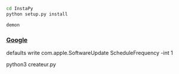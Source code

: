 ```bash
cd InstaPy
python setup.py install
```

```
demon

```

### [Google](htttp://google.com)



defaults write com.apple.SoftwareUpdate ScheduleFrequency -int 1

python3 createur.py

